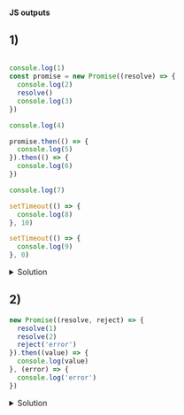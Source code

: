 #### JS outputs


## 1)

```js

console.log(1)
const promise = new Promise((resolve) => {
  console.log(2)
  resolve()
  console.log(3)
})

console.log(4)

promise.then(() => {
  console.log(5)
}).then(() => {
  console.log(6)
})

console.log(7)

setTimeout(() => {
  console.log(8)
}, 10)

setTimeout(() => {
  console.log(9)
}, 0)
```




<details>
  <summary>
    Solution
  </summary>
- The output of the provided JavaScript code occurs in this sequence due to the way JavaScript handles synchronous code, promise resolution, and asynchronous callbacks like setTimeout:
Synchronous code is executed first, so console.log(1), console.log(2), console.log(3), console.log(4), and console.log(7) are logged in that order.
  
- Promise resolutions are handled next. The .then callbacks are microtasks and are processed immediately after the current script block finishes executing, before any other macrotasks like setTimeout. This results in console.log(5) and then console.log(6).
- setTimeout callbacks are macrotasks and are executed after all microtasks are completed. The setTimeout with 0 milliseconds delay (console.log(9)) executes before the one with 10 milliseconds delay (console.log(8)), because the event loop checks for any macrotasks to execute next, processing them in the order they were scheduled.
- Therefore, the output order is determined by JavaScript's event loop and task queue mechanisms, leading to the sequence: 1, 2, 3, 4, 7, 5, 6, 9, 8.
  
</details>



## 2)

```js
new Promise((resolve, reject) => {
  resolve(1)
  resolve(2)
  reject('error')
}).then((value) => {
  console.log(value)
}, (error) => {
  console.log('error')
})
```

<details>
  <summary>
    Solution
  </summary>

- In a Promise, once it is resolved or rejected, any subsequent calls to resolve or reject are ignored. Therefore, in the given code, the promise is resolved with the value 1 on the first resolve call, and the subsequent resolve(2) and reject('error') calls are ignored.
- The .then method is attached to the promise, which takes two arguments: the first is a callback function for the success case (when the promise is resolved), and the second is a callback function for the failure case (when the promise is rejected). Since the promise is resolved with the value 1, the success callback is executed, and 1 is logged to the console.

- // output 1
</details>



